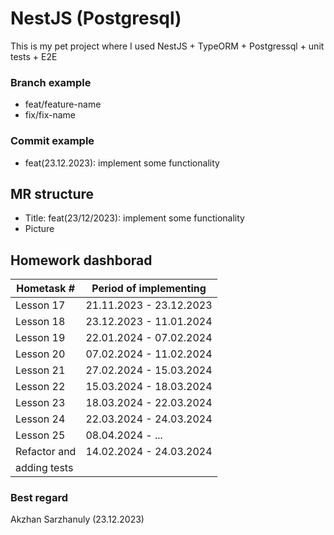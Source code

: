 # NestJS (Postgresql)
This is my pet project where I used NestJS + TypeORM + Postgressql + unit tests + E2E

### Branch example 
* feat/feature-name 
* fix/fix-name

### Commit example 
* feat(23.12.2023): implement some functionality

## MR structure
* Title: feat(23/12/2023): implement some functionality
* Picture

## Homework dashborad
| Hometask #      | Period of implementing                |
|-----------------|---------------------------------------|
| Lesson 17       | 21.11.2023 - 23.12.2023               |
| Lesson 18       | 23.12.2023 - 11.01.2024               |
| Lesson 19       | 22.01.2024 - 07.02.2024               |
| Lesson 20       | 07.02.2024 - 11.02.2024               |
| Lesson 21       | 27.02.2024 - 15.03.2024               |
| Lesson 22       | 15.03.2024 - 18.03.2024               |
| Lesson 23       | 18.03.2024 - 22.03.2024               |
| Lesson 24       | 22.03.2024 - 24.03.2024               |
| Lesson 25       | 08.04.2024 - ...                      |
| Refactor and    | 14.02.2024 - 24.03.2024               |
| adding tests    |                                       |     


### Best regard 
Akzhan Sarzhanuly (23.12.2023)
